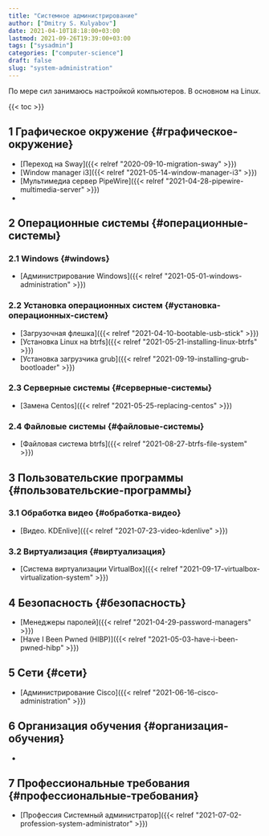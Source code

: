 ```yaml
---
title: "Системное администрирование"
author: ["Dmitry S. Kulyabov"]
date: 2021-04-10T18:18:00+03:00
lastmod: 2021-09-26T19:39:00+03:00
tags: ["sysadmin"]
categories: ["computer-science"]
draft: false
slug: "system-administration"
---
```


По мере сил занимаюсь настройкой компьютеров. В основном на Linux.

<!--more-->

{{< toc >}}


## <span class="section-num">1</span> Графическое окружение {#графическое-окружение}

-   [Переход на Sway]({{< relref "2020-09-10-migration-sway" >}})
-   [Window manager i3]({{< relref "2021-05-14-window-manager-i3" >}})
-   [Мультимедиа сервер PipeWire]({{< relref "2021-04-28-pipewire-multimedia-server" >}})
-


## <span class="section-num">2</span> Операционные системы {#операционные-системы}


### <span class="section-num">2.1</span> Windows {#windows}

-   [Администрирование Windows]({{< relref "2021-05-01-windows-administration" >}})


### <span class="section-num">2.2</span> Установка операционных систем {#установка-операционных-систем}

-   [Загрузочная флешка]({{< relref "2021-04-10-bootable-usb-stick" >}})
-   [Установка Linux на btrfs]({{< relref "2021-05-21-installing-linux-btrfs" >}})
-   [Установка загрузчика grub]({{< relref "2021-09-19-installing-grub-bootloader" >}})


### <span class="section-num">2.3</span> Серверные системы {#серверные-системы}

-   [Замена Centos]({{< relref "2021-05-25-replacing-centos" >}})


### <span class="section-num">2.4</span> Файловые системы {#файловые-системы}

-   [Файловая система btrfs]({{< relref "2021-08-27-btrfs-file-system" >}})


## <span class="section-num">3</span> Пользовательские программы {#пользовательские-программы}


### <span class="section-num">3.1</span> Обработка видео {#обработка-видео}

-   [Видео. KDEnlive]({{< relref "2021-07-23-video-kdenlive" >}})


### <span class="section-num">3.2</span> Виртуализация {#виртуализация}

-   [Система виртуализации VirtualBox]({{< relref "2021-09-17-virtualbox-virtualization-system" >}})


## <span class="section-num">4</span> Безопасность {#безопасность}

-   [Менеджеры паролей]({{< relref "2021-04-29-password-managers" >}})
-   [Have I Been Pwned (HIBP)]({{< relref "2021-05-03-have-i-been-pwned-hibp" >}})


## <span class="section-num">5</span> Сети {#сети}

-   [Администрирование Cisco]({{< relref "2021-06-16-cisco-administration" >}})


## <span class="section-num">6</span> Организация обучения {#организация-обучения}

-


## <span class="section-num">7</span> Профессиональные требования {#профессиональные-требования}

-   [Профессия Системный администратор]({{< relref "2021-07-02-profession-system-administrator" >}})
